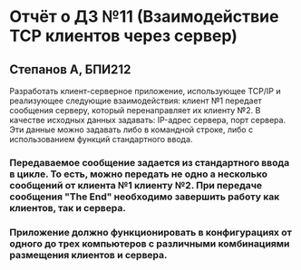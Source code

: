 # Отчёт о ДЗ №11 (Взаимодействие TCP клиентов через сервер)

## Степанов А, БПИ212

Разработать клиент-серверное приложение, использующее TCP/IP и реализующее следующие взаимодействия: клиент №1 передает сообщения серверу, который перенаправляет их клиенту №2. В качестве исходных данных задавать: IP-адрес сервера, порт сервера. Эти данные можно задавать либо в командной строке, либо с использованием функций стандартного ввода.

### Передаваемое сообщение задается из стандартного ввода в цикле. То есть, можно передать не одно а несколько сообщений от клиента №1 клиенту №2. При передаче сообщения "The End" необходимо завершить работу как клиентов, так и сервера.

### Приложение должно функционировать в конфигурациях от одного до трех компьютеров с различными комбинациями размещения клиентов и сервера.